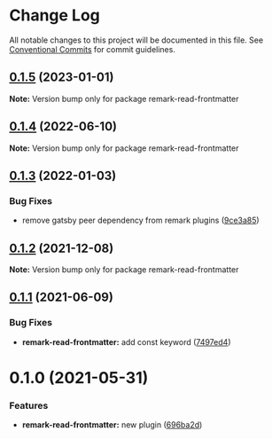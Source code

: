# Change Log

All notable changes to this project will be documented in this file.
See [Conventional Commits](https://conventionalcommits.org) for commit guidelines.

## [0.1.5](https://github.com/adaltas/remark-gatsby-plugins/compare/remark-read-frontmatter@0.1.4...remark-read-frontmatter@0.1.5) (2023-01-01)

**Note:** Version bump only for package remark-read-frontmatter





## [0.1.4](https://github.com/adaltas/remark-gatsby-plugins/compare/remark-read-frontmatter@0.1.3...remark-read-frontmatter@0.1.4) (2022-06-10)

**Note:** Version bump only for package remark-read-frontmatter





## [0.1.3](https://github.com/adaltas/remark-gatsby-plugins/compare/remark-read-frontmatter@0.1.2...remark-read-frontmatter@0.1.3) (2022-01-03)


### Bug Fixes

* remove gatsby peer dependency from remark plugins ([9ce3a85](https://github.com/adaltas/remark-gatsby-plugins/commit/9ce3a8501f3b47807b9ffa44ba7e0ddcdcc7b34b))





## [0.1.2](https://github.com/adaltas/remark-gatsby-plugins/compare/remark-read-frontmatter@0.1.1...remark-read-frontmatter@0.1.2) (2021-12-08)

**Note:** Version bump only for package remark-read-frontmatter





## [0.1.1](https://github.com/adaltas/remark-gatsby-plugins/compare/remark-read-frontmatter@0.1.0...remark-read-frontmatter@0.1.1) (2021-06-09)


### Bug Fixes

* **remark-read-frontmatter:** add const keyword ([7497ed4](https://github.com/adaltas/remark-gatsby-plugins/commit/7497ed4d866932872dd6da4a4e9afb8bdaa274f0))





# 0.1.0 (2021-05-31)


### Features

* **remark-read-frontmatter:** new plugin ([696ba2d](https://github.com/adaltas/remark-gatsby-plugins/commit/696ba2d62156ae91af8f20391df53b360c69cf34))
